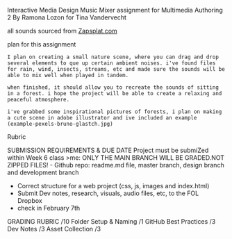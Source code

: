 Interactive Media Design
Music Mixer assignment for Multimedia Authoring 2
By Ramona Lozon
for Tina Vandervecht

all sounds sourced from [Zapsplat.com](https://www.zapsplat.com/)

plan for this assignment

    I plan on creating a small nature scene, where you can drag and drop several elements to que up certain ambient noises. i've found files for rain, wind, insects, streams, etc and made sure the sounds will be able to mix well when played in tandem.

    when finished, it should allow you to recreate the sounds of sitting in a forest. i hope the project will be able to create a relaxing and peaceful atmosphere.

    i've grabbed some inspirational pictures of forests, i plan on making a cute scene in adobe illustrator and ive included an example (example-pexels-bruno-glastch.jpg)

Rubric

SUBMISSION REQUIREMENTS & DUE DATE
Project must be submiZed within Week 6 class >me: ONLY THE MAIN BRANCH WILL BE GRADED.NOT ZIPPED FILES! - Github repo: readme.md file, master branch, design branch and development branch
- Correct structure for a web project (css, js, images and index.html)
- Submit Dev notes, research, visuals, audio files, etc, to the FOL Dropbox 
- check in February 7th

GRADING RUBRIC /10
Folder Setup & Naming /1
GitHub Best Practices /3
Dev Notes /3
Asset Collection /3